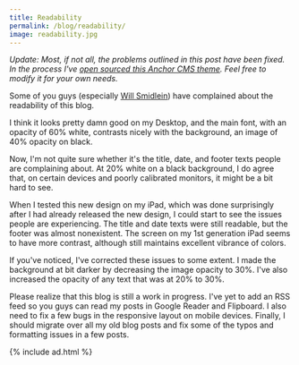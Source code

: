 ```yaml
---
title: Readability
permalink: /blog/readability/
image: readability.jpg
---
```


*Update: Most, if not all, the problems outlined in this post have been fixed. In the process I've [open sourced this Anchor CMS theme](http://github.com/codeThatThinks/ianglen.me-Anchor-CMS-Theme). Feel free to modify it for your own needs.*

Some of you guys (especially [Will Smidlein](http://twitter.com/ws)) have complained about the readability of this blog.

I think it looks pretty damn good on my Desktop, and the main font, with an opacity of 60% white, contrasts nicely with the background, an image of 40% opacity on black.

Now, I'm not quite sure whether it's the title, date, and footer texts people are complaining about. At 20% white on a black background, I do agree that, on certain devices and poorly calibrated monitors, it might be a bit hard to see.

When I tested this new design on my iPad, which was done surprisingly after I had already released the new design, I could start to see the issues people are experiencing. The title and date texts were still readable, but the footer was almost nonexistent. The screen on my 1st generation iPad seems to have more contrast, although still maintains excellent vibrance of colors.

If you've noticed, I've corrected these issues to some extent. I made the background at bit darker by decreasing the image opacity to 30%. I've also increased the opacity of any text that was at 20% to 30%.

Please realize that this blog is still a work in progress. I've yet to add an RSS feed so you guys can read my posts in Google Reader and Flipboard. I also need to fix a few bugs in the responsive layout on mobile devices. Finally, I should migrate over all my old blog posts and fix some of the typos and formatting issues in a few posts.

{% include ad.html %}